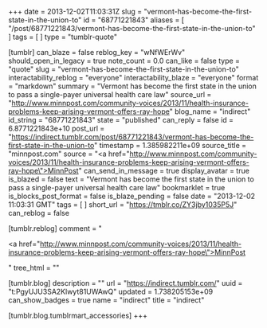 +++
date = 2013-12-02T11:03:31Z
slug = "vermont-has-become-the-first-state-in-the-union-to"
id = "68771221843"
aliases = [ "/post/68771221843/vermont-has-become-the-first-state-in-the-union-to" ]
tags = [ ]
type = "tumblr-quote"

[tumblr]
can_blaze = false
reblog_key = "wNfWErWv"
should_open_in_legacy = true
note_count = 0.0
can_like = false
type = "quote"
slug = "vermont-has-become-the-first-state-in-the-union-to"
interactability_reblog = "everyone"
interactability_blaze = "everyone"
format = "markdown"
summary = "Vermont has become the first state in the union to pass a single-payer universal health care law"
source_url = "http://www.minnpost.com/community-voices/2013/11/health-insurance-problems-keep-arising-vermont-offers-ray-hope"
blog_name = "indirect"
id_string = "68771221843"
state = "published"
can_reply = false
id = 6.8771221843e+10
post_url = "https://indirect.tumblr.com/post/68771221843/vermont-has-become-the-first-state-in-the-union-to"
timestamp = 1.385982211e+09
source_title = "minnpost.com"
source = "<a href=\"http://www.minnpost.com/community-voices/2013/11/health-insurance-problems-keep-arising-vermont-offers-ray-hope\">MinnPost</a>"
can_send_in_message = true
display_avatar = true
is_blazed = false
text = "Vermont has become the first state in the union to pass a single-payer universal health care law"
bookmarklet = true
is_blocks_post_format = false
is_blaze_pending = false
date = "2013-12-02 11:03:31 GMT"
tags = [ ]
short_url = "https://tmblr.co/ZY3jby1035P5J"
can_reblog = false

[tumblr.reblog]
comment = "<p><a href=\"http://www.minnpost.com/community-voices/2013/11/health-insurance-problems-keep-arising-vermont-offers-ray-hope\">MinnPost</a></p>"
tree_html = ""

[tumblr.blog]
description = ""
url = "https://indirect.tumblr.com/"
uuid = "t:PgyUJU3SA2Klwyt81UWAwQ"
updated = 1.738205153e+09
can_show_badges = true
name = "indirect"
title = "indirect"

[tumblr.blog.tumblrmart_accessories]
+++
